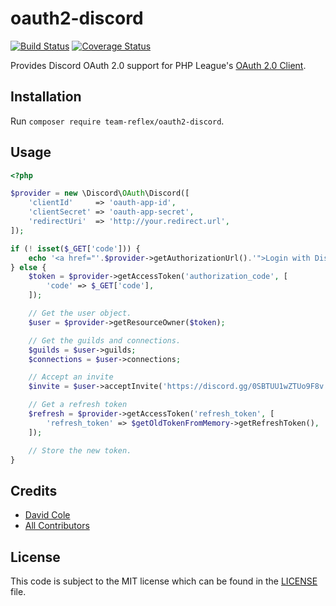 oauth2-discord
===
[![Build Status](https://travis-ci.org/teamreflex/oauth2-discord.svg?branch=master)](https://travis-ci.org/teamreflex/oauth2-discord) [![Coverage Status](https://coveralls.io/repos/github/teamreflex/oauth2-discord/badge.svg?branch=master)](https://coveralls.io/github/teamreflex/oauth2-discord?branch=master)

Provides Discord OAuth 2.0 support for PHP League's [OAuth 2.0 Client](https://github.com/thephpleague/oauth2-client).

## Installation

Run `composer require team-reflex/oauth2-discord`.

## Usage

```php
<?php

$provider = new \Discord\OAuth\Discord([
	'clientId'     => 'oauth-app-id',
	'clientSecret' => 'oauth-app-secret',
	'redirectUri'  => 'http://your.redirect.url',
]);

if (! isset($_GET['code'])) {
	echo '<a href="'.$provider->getAuthorizationUrl().'">Login with Discord</a>';
} else {
	$token = $provider->getAccessToken('authorization_code', [
		'code' => $_GET['code'],
	]);

	// Get the user object.
	$user = $provider->getResourceOwner($token);

	// Get the guilds and connections.
	$guilds = $user->guilds;
	$connections = $user->connections;

	// Accept an invite
	$invite = $user->acceptInvite('https://discord.gg/0SBTUU1wZTUo9F8v');

	// Get a refresh token
	$refresh = $provider->getAccessToken('refresh_token', [
		'refresh_token' => $getOldTokenFromMemory->getRefreshToken(),
	]);

	// Store the new token.
}
```

## Credits

- [David Cole](https://github.com/uniquoooo)
- [All Contributors](https://github.com/teamreflex/oauth2-discord/contributors)

## License

This code is subject to the MIT license which can be found in the [LICENSE](LICENSE) file.